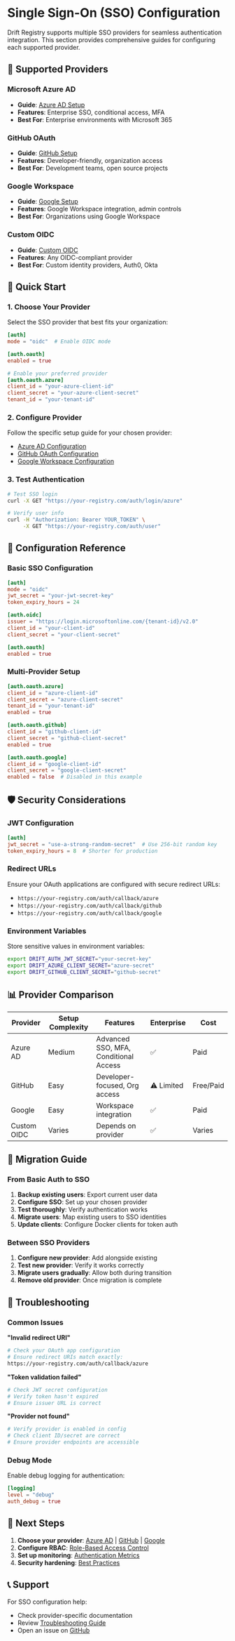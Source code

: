 # Single Sign-On (SSO) Configuration

Drift Registry supports multiple SSO providers for seamless authentication integration. This section provides comprehensive guides for configuring each supported provider.

## 🔐 Supported Providers

### Microsoft Azure AD
- **Guide**: [Azure AD Setup](./azure-ad.md)
- **Features**: Enterprise SSO, conditional access, MFA
- **Best For**: Enterprise environments with Microsoft 365

### GitHub OAuth
- **Guide**: [GitHub Setup](./github.md)
- **Features**: Developer-friendly, organization access
- **Best For**: Development teams, open source projects

### Google Workspace
- **Guide**: [Google Setup](./google.md)
- **Features**: Google Workspace integration, admin controls
- **Best For**: Organizations using Google Workspace

### Custom OIDC
- **Guide**: [Custom OIDC](./custom-oidc.md)
- **Features**: Any OIDC-compliant provider
- **Best For**: Custom identity providers, Auth0, Okta

## 🚀 Quick Start

### 1. Choose Your Provider
Select the SSO provider that best fits your organization:

```toml
[auth]
mode = "oidc"  # Enable OIDC mode

[auth.oauth]
enabled = true

# Enable your preferred provider
[auth.oauth.azure]
client_id = "your-azure-client-id"
client_secret = "your-azure-client-secret"
tenant_id = "your-tenant-id"
```

### 2. Configure Provider
Follow the specific setup guide for your chosen provider:
- [Azure AD Configuration](./azure-ad.md#configuration)
- [GitHub OAuth Configuration](./github.md#configuration)
- [Google Workspace Configuration](./google.md#configuration)

### 3. Test Authentication
```bash
# Test SSO login
curl -X GET "https://your-registry.com/auth/login/azure"

# Verify user info
curl -H "Authorization: Bearer YOUR_TOKEN" \
     -X GET "https://your-registry.com/auth/user"
```

## 🔧 Configuration Reference

### Basic SSO Configuration
```toml
[auth]
mode = "oidc"
jwt_secret = "your-jwt-secret-key"
token_expiry_hours = 24

[auth.oidc]
issuer = "https://login.microsoftonline.com/{tenant-id}/v2.0"
client_id = "your-client-id"
client_secret = "your-client-secret"

[auth.oauth]
enabled = true
```

### Multi-Provider Setup
```toml
[auth.oauth.azure]
client_id = "azure-client-id"
client_secret = "azure-client-secret"
tenant_id = "your-tenant-id"
enabled = true

[auth.oauth.github]
client_id = "github-client-id"
client_secret = "github-client-secret"
enabled = true

[auth.oauth.google]
client_id = "google-client-id"
client_secret = "google-client-secret"
enabled = false  # Disabled in this example
```

## 🛡️ Security Considerations

### JWT Configuration
```toml
[auth]
jwt_secret = "use-a-strong-random-secret"  # Use 256-bit random key
token_expiry_hours = 8  # Shorter for production
```

### Redirect URLs
Ensure your OAuth applications are configured with secure redirect URLs:
- `https://your-registry.com/auth/callback/azure`
- `https://your-registry.com/auth/callback/github`
- `https://your-registry.com/auth/callback/google`

### Environment Variables
Store sensitive values in environment variables:
```bash
export DRIFT_AUTH_JWT_SECRET="your-secret-key"
export DRIFT_AZURE_CLIENT_SECRET="azure-secret"
export DRIFT_GITHUB_CLIENT_SECRET="github-secret"
```

## 📊 Provider Comparison

| Provider | Setup Complexity | Features | Enterprise | Cost |
|----------|-----------------|----------|------------|------|
| Azure AD | Medium | Advanced SSO, MFA, Conditional Access | ✅ | Paid |
| GitHub | Easy | Developer-focused, Org access | ⚠️ Limited | Free/Paid |
| Google | Easy | Workspace integration | ✅ | Paid |
| Custom OIDC | Varies | Depends on provider | ✅ | Varies |

## 🔄 Migration Guide

### From Basic Auth to SSO
1. **Backup existing users**: Export current user data
2. **Configure SSO**: Set up your chosen provider
3. **Test thoroughly**: Verify authentication works
4. **Migrate users**: Map existing users to SSO identities
5. **Update clients**: Configure Docker clients for token auth

### Between SSO Providers
1. **Configure new provider**: Add alongside existing
2. **Test new provider**: Verify it works correctly
3. **Migrate users gradually**: Allow both during transition
4. **Remove old provider**: Once migration is complete

## 🚨 Troubleshooting

### Common Issues

**"Invalid redirect URI"**
```bash
# Check your OAuth app configuration
# Ensure redirect URIs match exactly:
https://your-registry.com/auth/callback/azure
```

**"Token validation failed"**
```bash
# Check JWT secret configuration
# Verify token hasn't expired
# Ensure issuer URL is correct
```

**"Provider not found"**
```bash
# Verify provider is enabled in config
# Check client ID/secret are correct
# Ensure provider endpoints are accessible
```

### Debug Mode
Enable debug logging for authentication:
```toml
[logging]
level = "debug"
auth_debug = true
```

## 📝 Next Steps

1. **Choose your provider**: [Azure AD](./azure-ad.md) | [GitHub](./github.md) | [Google](./google.md)
2. **Configure RBAC**: [Role-Based Access Control](../auth/rbac.md)
3. **Set up monitoring**: [Authentication Metrics](../operations/monitoring.md#authentication)
4. **Security hardening**: [Best Practices](../security/best-practices.md)

## 📞 Support

For SSO configuration help:
- Check provider-specific documentation
- Review [Troubleshooting Guide](../operations/troubleshooting.md)
- Open an issue on [GitHub](https://github.com/CK-Technology/drift/issues)